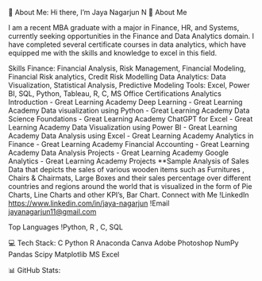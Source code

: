 💫 About Me:
Hi there, I’m Jaya Nagarjun N 👋
About Me

I am a recent MBA graduate with a major in Finance, HR, and Systems, currently seeking opportunities in the Finance and Data Analytics domain. I have completed several certificate courses in data analytics, which have equipped me with the skills and knowledge to excel in this field.

Skills
Finance: Financial Analysis, Risk Management, Financial Modeling, Financial Risk analytics, Credit Risk Modelling
Data Analytics: Data Visualization, Statistical Analysis, Predictive Modeling
Tools: Excel, Power BI, SQL, Python, Tableau, R, C, MS Office
Certifications
Analytics Introduction - Great Learning Academy
Deep Learning - Great Learning Academy
Data visualization using Python - Great Learning Academy
Data Science Foundations - Great Learning Academy
ChatGPT for Excel - Great Learning Academy
Data Visualization using Power BI - Great Learning Academy
Data Analysis using Excel - Great Learning Academy
Analytics in Finance - Great Learning Academy
Financial Accounting - Great Learning Academy
Data Analysis Projects - Great Learning Academy
Google Analytics - Great Learning Academy
Projects
**Sample Analysis of Sales Data that depicts the sales of various wooden items such as Furnitures , Chairs & Chairmats, Large Boxes and their sales percentage over different countries and regions around the world that is visualized in the form of Pie Charts, Line Charts and other KPI’s, Bar Chart.
Connect with Me
!LinkedIn https://www.linkedin.com/in/jaya-nagarjun !Email jayanagarjun11@gmail.com

Top Languages
!Python, R , C, SQL

💻 Tech Stack:
C 
Python
R
Anaconda
Canva
Adobe Photoshop 
NumPy 
Pandas 
Scipy 
Matplotlib
MS Excel 

📊 GitHub Stats:









